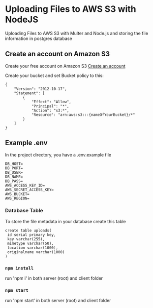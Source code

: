 # Uploading Files to AWS S3 with NodeJS

Uploading Files to AWS S3 with Multer and Node.js and storing the file information in postgres database

## Create an account on Amazon S3

Create your free account on Amazon S3
[Create an account](https://aws.amazon.com/pm/serv-s3/)

Create your bucket and set Bucket policy to this:

```
{
    "Version": "2012-10-17",
    "Statement": [
        {
            "Effect": "Allow",
            "Principal": "*",
            "Action": "s3:*",
            "Resource": "arn:aws:s3:::{nameOfYourBucket}/*"
        }
    ]
}
```

## Example .env

In the project directory, you have a .env.example file

```
DB_HOST=
DB_PORT=
DB_USER=
DB_NAME=
DB_PASS=
AWS_ACCESS_KEY_ID=
AWS_SECRET_ACCESS_KEY=
AWS_BUCKET=
AWS_REGION=
```

### Database Table

To store the file metadata in your database create this table 
```
create table uploads(
 id serial primary key,
 key varchar(255),
 mimetype varchar(50),
 location varchar(1000),
 originalname varchar(1000)
)
```

### `npm install`

run 'npm i' in both server (root) and client folder  

### `npm start`

run 'npm start' in both server (root) and client folder  

